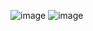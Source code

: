 ![image](https://github.com/user-attachments/assets/b4fe8d6e-832a-40f3-ba61-026e377efdea)
![image](https://github.com/user-attachments/assets/52615b49-1655-48ca-ae18-6dc96d5e9f8a)

